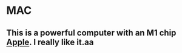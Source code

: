 # MAC
## This is a powerful computer with an M1 chip [Apple](https://apple.com). I really like it.aa
